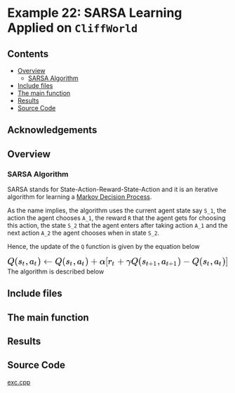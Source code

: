 # Example 22: SARSA Learning Applied on ```CliffWorld```

## Contents

* [Overview](#overview) 
	* [SARSA Algorithm](#sarsa_algorithm)
* [Include files](#include_files)
* [The main function](#m_func)
* [Results](#results)
* [Source Code](#source_code)


## <a name="ackw"></a>  Acknowledgements

## <a name="overview"></a> Overview

### <a name="sarsa_algorithm"></a> SARSA Algorithm
SARSA stands for State-Action-Reward-State-Action and it is an iterative algorithm
for  learning a <a href="https://en.wikipedia.org/wiki/Markov_decision_process">Markov Decision Process</a>.

As the name implies, the algorithm uses the current agent state say ```S_1```,
the action the agent chooses ```A_1```, the reward ```R``` that the agent
gets for choosing this action, the state ```S_2``` that the agent enters after
taking action ```A_1``` and the next action ```A_2``` the agent chooses when in
state ```S_2```.

Hence, the update of the ```Q``` function is given by the equation below

<img src="sarsa_update.svg"
     alt="SARSA Update"
     style="float: left; margin-right: 10px;" />

The algorithm is described below


## <a name="include_files"></a> Include files

## <a name="m_func"></a> The main function

## <a name="results"></a> Results

## <a name="source_code"></a> Source Code

<a href="../exe.cpp">exc.cpp</a>


